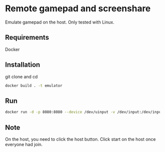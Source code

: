 # Remote gamepad and screenshare
Emulate gamepad on the host. Only tested with Linux.

## Requirements
Docker

## Installation
git clone and cd
```sh
docker build . -t emulator
```

## Run
```sh
docker run -d -p 8080:8080 --device /dev/uinput -v /dev/input:/dev/input --cap-add SYS_ADMIN --rm --name emulator emulator
```

## Note
On the host, you need to click the host button. Click start on the host once everyone had join.